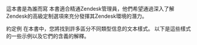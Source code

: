 這本書是為誰而寫
本書適合精通Zendesk管理員，他們希望通過深入了解Zendesk的高級定制選項來充分發揮其Zendesk環境的潛力。

約定例
在本書中，您將找到許多區分不同類型信息的文本樣式。 以下是這些樣式的一些示例以及它們的含義的解釋。